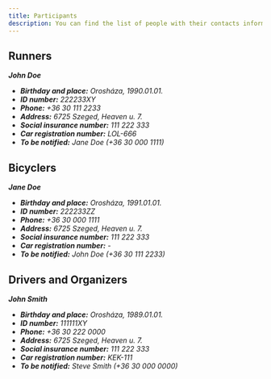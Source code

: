 ```yaml
---
title: Participants
description: You can find the list of people with their contacts information who are coming to the competition.
---
```


## Runners
<address>
<strong>John Doe</strong>
<ul>
    <li>
        <strong>Birthday and place:</strong> Orosháza, 1990.01.01.
    </li>
    <li>
        <strong>ID number:</strong> 222233XY
    </li>
    <li>
        <strong>Phone:</strong> +36 30 111 2233
    </li>
    <li>
        <strong>Address:</strong> 6725 Szeged, Heaven u. 7.
    </li>
    <li>
        <strong>Social insurance number:</strong> 111 222 333
    </li>
    <li>
        <strong>Car registration number:</strong> LOL-666
    </li>
    <li>
        <strong>To be notified:</strong> Jane Doe (+36 30 000 1111)
    </li>
</ul>
</address>

## Bicyclers
<address>
<strong>Jane Doe</strong>
<ul>
    <li>
        <strong>Birthday and place:</strong> Orosháza, 1991.01.01.
    </li>
    <li>
        <strong>ID number:</strong> 222233ZZ
    </li>
    <li>
        <strong>Phone:</strong> +36 30 000 1111
    </li>
    <li>
        <strong>Address:</strong> 6725 Szeged, Heaven u. 7.
    </li>
    <li>
        <strong>Social insurance number:</strong> 111 222 333
    </li>
    <li>
        <strong>Car registration number:</strong> -
    </li>
    <li>
        <strong>To be notified:</strong> John Doe (+36 30 111 2233)
    </li>
</ul>
</address>

## Drivers and Organizers
<address>
<strong>John Smith</strong>
<ul>
    <li>
        <strong>Birthday and place:</strong> Orosháza, 1989.01.01.
    </li>
    <li>
        <strong>ID number:</strong> 111111XY
    </li>
    <li>
        <strong>Phone:</strong> +36 30 222 0000
    </li>
    <li>
        <strong>Address:</strong> 6725 Szeged, Heaven u. 7.
    </li>
    <li>
        <strong>Social insurance number:</strong> 111 222 333
    </li>
    <li>
        <strong>Car registration number:</strong> KEK-111
    </li>
    <li>
        <strong>To be notified:</strong> Steve Smith (+36 30 000 0000)
    </li>
</ul>
</address>
